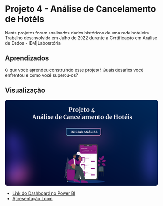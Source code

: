 
# Projeto 4 - Análise de Cancelamento de Hotéis

Neste projetos foram analisados dados históricos de uma rede hoteleira. Trabalho desenvolvido em Julho de 2022 durante a Certificação em Análise de Dados - IBM|Laboratória


## Aprendizados

O que você aprendeu construindo esse projeto? Quais desafios você enfrentou e como você superou-os?


## Visualização

![Dashboard Screenshot](https://github.com/Anacaloi/certificacao-ibm-laboratoria/blob/main/p4-turismo/img/capa-dash.svg)


 - [Link do Dashboard no Power BI]()
 - [Apresentação Loom]()
 
